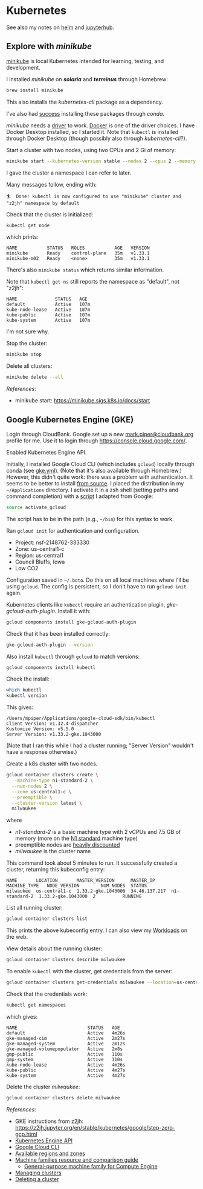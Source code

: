 # Kubernetes

See also my notes on [helm](./helm.md) and [jupyterhub](./jupyterhub.md).

## Explore with *minikube*

[minikube](https://minikube.sigs.k8s.io/docs/) is local Kubernetes
intended for learning, testing, and development.

I installed *minikube* on ***solaria*** and ***terminus*** through Homebrew:
```bash
brew install minikube
``` 
This also installs the *kubernetes-cli* package as a dependency.

I've also had [success](https://github.com/csdms/jupyterhub-management/blob/main/z2jh/minikube.yml) installing these packages through *conda*.

*minikube* needs a [driver](https://minikube.sigs.k8s.io/docs/drivers/) to work.
[Docker](https://minikube.sigs.k8s.io/docs/drivers/docker/#Standard%20Docker) is one of the driver choices.
I have Docker Desktop installed, so I started it.
Note that `kubectl` is installed through Docker Desktop (though possibly also through *kubernetes-cli*?).

Start a cluster with two nodes,
using two CPUs and 2 Gi of memory:
```bash
minikube start --kubernetes-version stable --nodes 2 --cpus 2 --memory 2g --cni calico --namespace z2jh
```
I gave the cluster a namespace I can refer to later.

Many messages follow, ending with:
```
🏄  Done! kubectl is now configured to use "minikube" cluster and "z2jh" namespace by default
```

Check that the cluster is initialized:
```bash
kubectl get node
```
which prints:
```
NAME           STATUS   ROLES           AGE   VERSION
minikube       Ready    control-plane   35m   v1.33.1
minikube-m02   Ready    <none>          35m   v1.33.1
```
There's also `minikube status` which returns similar information.

Note that `kubectl get ns` still reports the namespace as "default", not "z2jh":
```
NAME              STATUS   AGE
default           Active   107m
kube-node-lease   Active   107m
kube-public       Active   107m
kube-system       Active   107m
```
I'm not sure why.

Stop the cluster:
```bash
minikube stop
```

Delete all clusters:
```bash
minikube delete --all
```

*References*:

* minikube start: https://minikube.sigs.k8s.io/docs/start

## Google Kubernetes Engine (GKE)

Login through CloudBank.
Google set up a new mark.piper@cloudbank.org profile for me.
Use it to login through https://console.cloud.google.com/.

Enabled Kubernetes Engine API.

Initially, I installed Google Cloud CLI (which includes `gcloud`) locally through conda
(see [gke.yml](https://github.com/csdms/jupyterhub-management/blob/main/z2jh/gke.yml)).
(Note that it's also available through Homebrew.)
However, this didn't quite work: there was a problem with authentication.
It seems to be better to install [from source](https://cloud.google.com/sdk/docs/install).
I placed the distribution in my `~/Applications` directory.
I activate it in a zsh shell (setting paths and command completion)
with a [script](https://github.com/csdms/jupyterhub-management/blob/main/z2jh/activate_gcloud)
I adapted from Google:
```bash
source activate_gcloud
```
The script has to be in the path (e.g., `~/bin`) for this syntax to work.

Ran `gcloud init` for authentication and configuration.

* Project: nsf-2148762-333330
* Zone: us-central1-c
* Region: us-central1
* Council Bluffs, Iowa
* Low CO2

Configuration saved in `~/.boto`.
Do this on all local machines where I'll be using `gcloud`.
The config is persistent, so I don't have to run `gcloud init` again.

Kubernetes clients like `kubectl` require an authentication plugin, *gke-gcloud-auth-plugin*.
Install it with:
```bash
gcloud components install gke-gcloud-auth-plugin
```
Check that it has been installed correctly:
```bash
gke-gcloud-auth-plugin --version
```

Also install `kubectl` through `gcloud` to match versions:
```bash
gcloud components install kubectl
```

Check the install:
```bash
which kubectl
kubectl version
```
This gives:
```console
/Users/mpiper/Applications/google-cloud-sdk/bin/kubectl
Client Version: v1.32.4-dispatcher
Kustomize Version: v5.5.0
Server Version: v1.33.2-gke.1043000
```
(Note that I ran this while I had a cluster running;
"Server Version" wouldn't have a response otherwise.)

Create a k8s cluster with two nodes.
```bash
gcloud container clusters create \
  --machine-type n1-standard-2 \
  --num-nodes 2 \
  --zone us-central1-c \
  --preemptible \
  --cluster-version latest \
  milwaukee
```
where
* *n1-standard-2* is a basic machine type with 2 vCPUs and 7.5 GB of memory (more on the [N1 standard](https://cloud.google.com/compute/docs/general-purpose-machines#n1_machine_types) machine type)
* preemptible nodes are [heavily discounted](https://cloud.google.com/compute/docs/instances/preemptible)
* *milwaukee* is the cluster name

This command took about 5 minutes to run.
It successfully created a cluster,
returning this kubeconfig entry:
```console
NAME       LOCATION       MASTER_VERSION      MASTER_IP      MACHINE_TYPE   NODE_VERSION        NUM_NODES  STATUS
milwaukee  us-central1-c  1.33.2-gke.1043000  34.46.137.217  n1-standard-2  1.33.2-gke.1043000  2          RUNNING
```

List all running cluster:
```bash
gcloud container clusters list
```
This prints the above kubeconfig entry.
I can also view my [Workloads](https://console.cloud.google.com/kubernetes/workload/overview) on the web.

View details about the running cluster:
```bash
gcloud container clusters describe milwaukee
```

To enable `kubectl` with the cluster, get credentials from the server:
```bash
gcloud container clusters get-credentials milwaukee --location=us-central1-c
```
Check that the credentials work:
```bash
kubectl get namespaces
```
which gives:
```console
NAME                          STATUS   AGE
default                       Active   4m26s
gke-managed-cim               Active   2m27s
gke-managed-system            Active   2m12s
gke-managed-volumepopulator   Active   2m8s
gmp-public                    Active   110s
gmp-system                    Active   110s
kube-node-lease               Active   4m26s
kube-public                   Active   4m27s
kube-system                   Active   4m27s
```

Delete the cluster *milwaukee*:
```bash
gcloud container clusters delete milwaukee
```

*References*:

* GKE instructions from z2jh: https://z2jh.jupyter.org/en/stable/kubernetes/google/step-zero-gcp.html
* [Kubernetes Engine API](https://console.cloud.google.com/apis/api/container.googleapis.com/overview)
* [Google Cloud CLI](https://cloud.google.com/sdk/docs/install)
* [Available regions and zones](https://cloud.google.com/compute/docs/regions-zones/#available)
* [Machine families resource and comparison guide](https://cloud.google.com/compute/docs/machine-resource)
  * [General-purpose machine family for Compute Engine](https://cloud.google.com/compute/docs/general-purpose-machines)
* [Managing clusters](https://cloud.google.com/kubernetes-engine/docs/how-to/managing-clusters)
* [Deleting a cluster](https://cloud.google.com/kubernetes-engine/docs/how-to/deleting-a-cluster)

